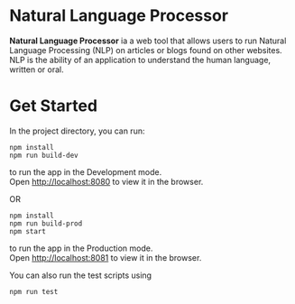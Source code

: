 # Natural Language Processor

**Natural Language Processor** ia a web tool that allows users to run Natural Language Processing (NLP) on articles or blogs found on other websites. NLP is the ability of an application to understand the human language, written or oral.


# Get Started

In the project directory, you can run:

```
npm install 
npm run build-dev
```

to run the app in the Development mode.\
Open [http://localhost:8080](http://localhost:8080) to view it in the browser.


OR
```
npm install 
npm run build-prod
npm start
```

to run the app in the Production mode.\
Open [http://localhost:8081](http://localhost:8081) to view it in the browser.


You can also run the test scripts using
```
npm run test
```
